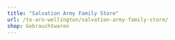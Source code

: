 ```yaml
---
title: "Salvation Army Family Store"
url: /te-aro-wellington/salvation-army-family-store/
shop: Gebrauchtwaren
---
```

